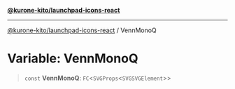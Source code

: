 [**@kurone-kito/launchpad-icons-react**](../README.md)

***

[@kurone-kito/launchpad-icons-react](../globals.md) / VennMonoQ

# Variable: VennMonoQ

> `const` **VennMonoQ**: `FC`\<`SVGProps`\<`SVGSVGElement`\>\>
